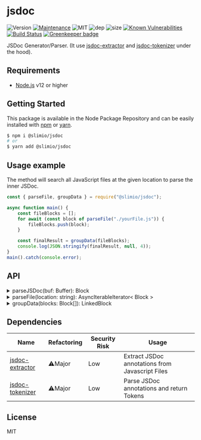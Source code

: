 # jsdoc
![Version](https://img.shields.io/badge/dynamic/json.svg?url=https://raw.githubusercontent.com/SlimIO/jsdoc/master/package.json?token=Aeue0P3eryCYRikk9tHZScyXOpqtMvFIks5ca-XwwA%3D%3D&query=$.version&label=Version)
[![Maintenance](https://img.shields.io/badge/Maintained%3F-yes-green.svg)](https://github.com/SlimIO/jsdoc/commit-activity)
![MIT](https://img.shields.io/github/license/mashape/apistatus.svg)
![dep](https://img.shields.io/david/SlimIO/jsdoc)
![size](https://img.shields.io/github/languages/code-size/SlimIO/jsdoc)
[![Known Vulnerabilities](https://snyk.io//test/github/SlimIO/jsdoc/badge.svg?targetFile=package.json)](https://snyk.io//test/github/SlimIO/jsdoc?targetFile=package.json)
[![Build Status](https://travis-ci.com/SlimIO/jsdoc.svg?branch=master)](https://travis-ci.com/SlimIO/jsdoc)
[![Greenkeeper badge](https://badges.greenkeeper.io/SlimIO/jsdoc.svg)](https://greenkeeper.io/)

JSDoc Generator/Parser. (It use [jsdoc-extractor](https://github.com/fraxken/jsdoc-extractor) and [jsdoc-tokenizer](https://github.com/fraxken/jsdoc-tokenizer) under the hood).

## Requirements
- [Node.js](https://nodejs.org/en/) v12 or higher

## Getting Started

This package is available in the Node Package Repository and can be easily installed with [npm](https://docs.npmjs.com/getting-started/what-is-npm) or [yarn](https://yarnpkg.com).

```bash
$ npm i @slimio/jsdoc
# or
$ yarn add @slimio/jsdoc
```

## Usage example
The method will search all JavaScript files at the given location to parse the inner JSDoc.
```js
const { parseFile, groupData } = require("@slimio/jsdoc");

async function main() {
    const fileBlocks = [];
    for await (const block of parseFile("./yourFile.js")) {
        fileBlocks.push(block);
    }

    const finalResult = groupData(fileBlocks);
    console.log(JSON.stringify(finalResult, null, 4));
}
main().catch(console.error);
```

## API

<details><summary>parseJSDoc(buf: Buffer): Block</summary>
<br />

Parse a JSDoc block (in Buffer format). Return an Object described by the following interface:
```ts
interface Descriptor {
    value: any;
    name?: string;
    desc?: string;
    default?: any;
    required?: boolean;
}

interface Block {
    [key: string]: Descriptor | Descriptor[];
}
```

Take the following example:
```js
const block = parseJSDoc(Buffer.from(`/**
@const name
@type {String}
**/`));
console.log(block.const.value); // name
console.log(block.type.value); // String
```
</details>

<details><summary>parseFile(location: string): AsyncIterableIterator< Block ></summary>
<br />

This method will read a given file, extract and parse all JSDoc blocks. The method return a Asynchronous iterator to be able to stop the parsing at any time.
```js
const jsdoc = [];
const iterator = parseFile("./yourFile.js");
for await (const block of iterator) {
    jsdoc.push(block);
}
```
</details>

<details><summary>groupData(blocks: Block[]): LinkedBlock</summary>
<br />

Link (group) blocks by **namespace**, **modules** or **class** (Else the block will be handled as an orphan). The method return an Object described by the following interface:

```ts
interface LinkedBlock {
    orphans: Block[];
    members: {
        [name: string]: Block[];
    }
}
```

</details>

## Dependencies

|Name|Refactoring|Security Risk|Usage|
|---|---|---|---|
|[jsdoc-extractor](https://github.com/fraxken/jsdoc-extractor#readme)|⚠️Major|Low|Extract JSDoc annotations from Javascript Files|
|[jsdoc-tokenizer](https://github.com/fraxken/jsdoc_tokenizer#readme)|⚠️Major|Low|Parse JSDoc annotations and return Tokens|

## License
MIT

